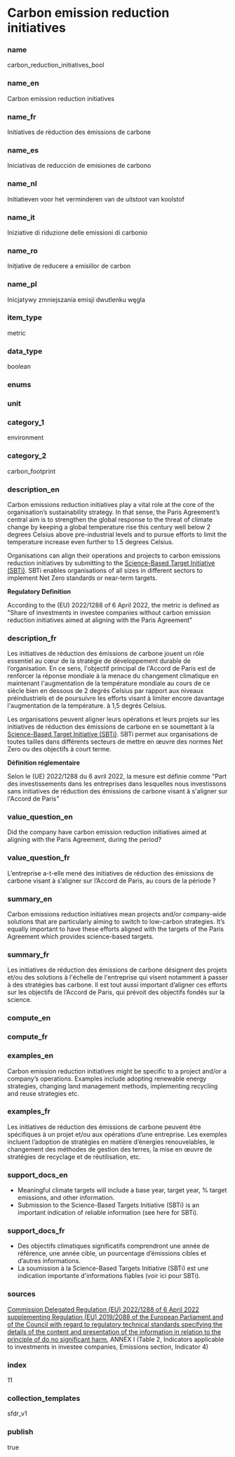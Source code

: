 # Carbon emission reduction initiatives

### name

carbon_reduction_initiatives_bool

### name_en

Carbon emission reduction initiatives

### name_fr

Initiatives de réduction des émissions de carbone

### name_es

Iniciativas de reducción de emisiones de carbono

### name_nl

Initiatieven voor het verminderen van de uitstoot van koolstof

### name_it

Iniziative di riduzione delle emissioni di carbonio

### name_ro

Inițiative de reducere a emisiilor de carbon

### name_pl

Inicjatywy zmniejszania emisji dwutlenku węgla

### item_type

metric

### data_type

boolean

### enums



### unit



### category_1

environment

### category_2

carbon_footprint

### description_en

Carbon emissions reduction initiatives play a vital role at the core of the organisation’s sustainability strategy. In that sense, the Paris Agreement’s central aim is to strengthen the global response to the threat of climate change by keeping a global temperature rise this century well below 2 degrees Celsius above pre-industrial levels and to pursue efforts to limit the temperature increase even further to 1.5 degrees Celsius.

Organisations can align their operations and projects to carbon emissions reduction initiatives by submitting to the [Science-Based Target Initiative (SBTi)](https://sciencebasedtargets.org/faqs). SBTi enables organisations of all sizes in different sectors to implement Net Zero standards or near-term targets. 

**Regulatory Definition**

According to the (EU) 2022/1288 of 6 April 2022, the metric is defined as "Share of investments in investee companies without carbon emission reduction initiatives aimed at aligning with the Paris Agreement" 


### description_fr

Les initiatives de réduction des émissions de carbone jouent un rôle essentiel au cœur de la stratégie de développement durable de l’organisation. En ce sens, l'objectif principal de l'Accord de Paris est de renforcer la réponse mondiale à la menace du changement climatique en maintenant l'augmentation de la température mondiale au cours de ce siècle bien en dessous de 2 degrés Celsius par rapport aux niveaux préindustriels et de poursuivre les efforts visant à limiter encore davantage l'augmentation de la température. à 1,5 degrés Celsius.

Les organisations peuvent aligner leurs opérations et leurs projets sur les initiatives de réduction des émissions de carbone en se soumettant à la [Science-Based Target Initiative (SBTi)](https://sciencebasedtargets.org/faqs). SBTi permet aux organisations de toutes tailles dans différents secteurs de mettre en œuvre des normes Net Zero ou des objectifs à court terme.

**Définition réglementaire**

Selon le (UE) 2022/1288 du 6 avril 2022, la mesure est définie comme "Part des investissements dans les entreprises dans lesquelles nous investissons sans initiatives de réduction des émissions de carbone visant à s'aligner sur l'Accord de Paris"

### value_question_en

Did the company have carbon emission reduction initiatives aimed at aligning with the Paris Agreement, during the period?

### value_question_fr

L’entreprise a-t-elle mené des initiatives de réduction des émissions de carbone visant à s’aligner sur l’Accord de Paris, au cours de la période ?

### summary_en

Carbon emissions reduction initiatives mean projects and/or company-wide solutions that are particularly aiming to switch to low-carbon strategies. It’s equally important to have these efforts aligned with the targets of the Paris Agreement which provides science-based targets.

### summary_fr

Les initiatives de réduction des émissions de carbone désignent des projets et/ou des solutions à l'échelle de l'entreprise qui visent notamment à passer à des stratégies bas carbone. Il est tout aussi important d’aligner ces efforts sur les objectifs de l’Accord de Paris, qui prévoit des objectifs fondés sur la science.

### compute_en



### compute_fr



### examples_en

Carbon emission reduction initiatives might be specific to a project and/or a company’s operations. Examples include adopting renewable energy strategies, changing land management methods, implementing recycling and reuse strategies etc.

### examples_fr

Les initiatives de réduction des émissions de carbone peuvent être spécifiques à un projet et/ou aux opérations d’une entreprise. Les exemples incluent l’adoption de stratégies en matière d’énergies renouvelables, le changement des méthodes de gestion des terres, la mise en œuvre de stratégies de recyclage et de réutilisation, etc.

### support_docs_en

- Meaningful climate targets will include a base year, target year, % target emissions, and other information.
- Submission to the Science-Based Targets Initiative (SBTi) is an important indication of reliable information (see here for SBTi).

### support_docs_fr

- Des objectifs climatiques significatifs comprendront une année de référence, une année cible, un pourcentage d’émissions cibles et d’autres informations.
- La soumission à la Science-Based Targets Initiative (SBTi) est une indication importante d'informations fiables (voir ici pour SBTi).

### sources

[Commission Delegated Regulation (EU) 2022/1288 of 6 April 2022 supplementing Regulation (EU) 2019/2088 of the European Parliament and of the Council with regard to regulatory technical standards specifying the details of the content and presentation of the information in relation to the principle of do no significant harm.](https://eur-lex.europa.eu/eli/reg_del/2022/1288/oj)
ANNEX I (Table 2, Indicators applicable to investments in investee companies, Emissions section, Indicator 4)
            
### index

11

### collection_templates

sfdr_v1

### publish

true
